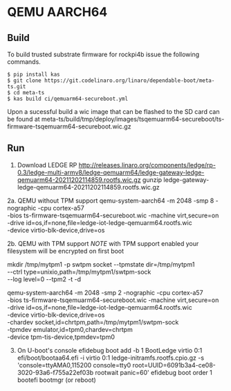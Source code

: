 QEMU AARCH64
============

Build
-----

To build trusted substrate firmware for rockpi4b issue the following commands.

```
$ pip install kas
$ git clone https://git.codelinaro.org/linaro/dependable-boot/meta-ts.git
$ cd meta-ts
$ kas build ci/qemuarm64-secureboot.yml
```

Upon a sucessful build a wic image that can be flashed to the SD card can be
found at meta-ts/build/tmp/deploy/images/tsqemuarm64-secureboot/ts-firmware-tsqemuarm64-secureboot.wic.gz

Run
---

1. Download LEDGE RP
http://releases.linaro.org/components/ledge/rp-0.3/ledge-multi-armv8/ledge-qemuarm64/ledge-gateway-ledge-qemuarm64-20211202114859.rootfs.wic.gz
gunzip ledge-gateway-ledge-qemuarm64-20211202114859.rootfs.wic.gz

2a. QEMU without TPM support
qemu-system-aarch64 -m 2048 -smp 8  -nographic -cpu cortex-a57 \
    -bios ts-firmware-tsqemuarm64-secureboot.wic -machine virt,secure=on \
    -drive id=os,if=none,file=ledge-iot-ledge-qemuarm64.rootfs.wic \
    -device virtio-blk-device,drive=os

2b. QEMU with TPM support
*NOTE* with TPM support enabled your filesystem will be encrypted on first boot

mkdir /tmp/mytpm1 -p
swtpm socket --tpmstate dir=/tmp/mytpm1 \
    --ctrl type=unixio,path=/tmp/mytpm1/swtpm-sock \
    --log level=0 --tpm2 -t -d

qemu-system-aarch64 -m 2048 -smp 2 -nographic -cpu cortex-a57 \
    -bios ts-firmware-tsqemuarm64-secureboot.wic -machine virt,secure=on  \
    -drive id=os,if=none,file=ledge-iot-ledge-qemuarm64.rootfs.wic \
    -device virtio-blk-device,drive=os \
    -chardev socket,id=chrtpm,path=/tmp/mytpm1/swtpm-sock \
    -tpmdev emulator,id=tpm0,chardev=chrtpm \
    -device tpm-tis-device,tpmdev=tpm0

3. On U-boot's console
efidebug boot add -b 1 BootLedge virtio 0:1 efi/boot/bootaa64.efi -i virtio 0:1 ledge-initramfs.rootfs.cpio.gz -s 'console=ttyAMA0,115200 console=tty0 root=UUID=6091b3a4-ce08-3020-93a6-f755a22ef03b rootwait panic=60'
efidebug boot order 1
bootefi bootmgr (or reboot)
